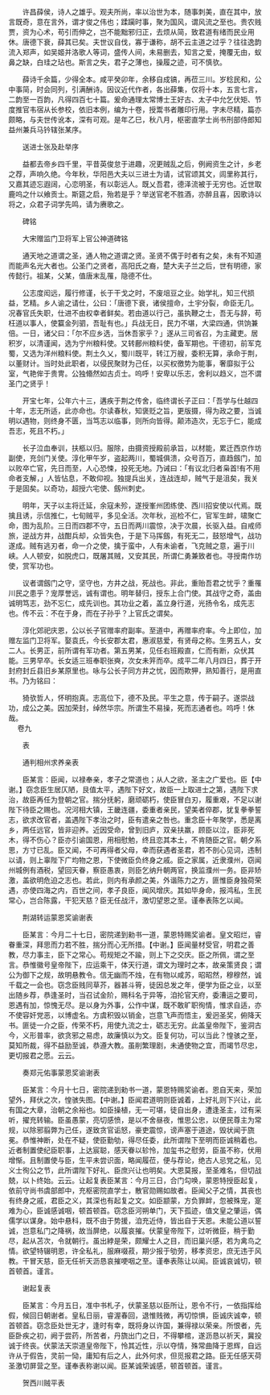 <!-- { "loadSidebar": true } -->
　　许昌薛侯，诗人之雄乎。观夫所尚，率以治世为本，随事刺美，直在其中，放言既奇，意在言外，谓才俊之伟也；蹂躏时事，聚为国风，谓风流之至也。贵农贱贾，资为心术，苟引而伸之，岂不能黜邪归正，去烦从简，致君道有绪而民业用休。唐德下衰，薛其已矣。夫世议自伐，寡于谦称，胡不云主道之过乎？往往逸韵流入郑声，如吴姬并洛歌人等词，盛传人间，未易删去，知言之爱，掩覆无由，蚁鼻之缺，白珪之玷也。斯言之失，君子之薄也，操履之迹，可不慎欤。

　　薛诗千余篇，少得全本。咸平癸卯年，余移自成镐，再莅三川。岁稔民和，公中事简，时会同列，引满酬诗。因议近代作者，各出薛集，仅将十本，五言七言，二韵至一百韵，凡得四百七十篇。爰命通理太常博士王好古、太子中允乞伏矩、节度推官韦宿从长参校，依旧本例，编为十卷，授鬻书者雕印行用。字未尽精，篇亦颇略，与夫世传讹本，深有可观。是年乙巳，秋八月，枢密直学士尚书刑部侍郎知益州兼兵马钤辖张某序。

　　送进士张及赴举序

　　益都去帝乡四千里，平昔英俊怠于进趣，况更贼乱之后，例阙资生之计，乡老之荐，声响久绝。今年秋，华阳邑大夫以三进士为请，试官颂其文，闾里称其行，又嘉其迹忘遐阔，心恋明圣，有以彰远人。既乂吾君，德泽流被于无穷也。近世取鹿呜之什以飨贡士。斯筵之启，殆若是乎？举送官老不胜酒，亦醉且喜，因歌诗以将之，众君子词学先鸣，请为赓歌之。

　　碑铭

　　大宋赠监门卫将军上官公神道碑铭

　　通天地之道谓之圣，通人物之道谓之贤。圣贤不偶于时者有之矣，未有不知道而能声名光大者也。公圣门之贤者，高阳氏之裔，楚大夫子兰之后，世有明德，家传懿行。祖某，父某，值唐末乱罹，隐德不仕。

　　公志度闳远，履行修谨，长于干戈之时，不废俎豆之业。始学礼，知三代损益，艺精。乡人谕之请仕，公曰：「唐德下衰，诸侯擅命，土宇分裂，命臣无几。况春官氏失职，仕进不由权幸者鲜矣。若由道以行己，虽执鞭之士，吾无与辞，苟枉道以事人，使籯金列驷，吾耻有也。」兵战无日，民力不堪，大梁四通，供饷兼倍。一日，诸父曰：「尔不应乡选，当休吾家乎？」遂从三司省召，为主藏吏。居积岁，以清谨闻，选为宁州粮料使。又转鄜州粮料使，备军期也。干德初，前军克蜀，又选为洋州粮料使。荆土久乂，蜀川既平，转江万艘，委积无算，承命于荆，以董财计。当时处此职者，以侵民聚财为己任，以买权徼势为能事，奢靡拟于公室，气艳侔于贵冑。公独翛然如古贞士。呜呼！安卑以乐志，舍利以趋义，岂不谓圣门之贤乎！

　　开宝七年，公年六十三，遘疾于荆之传舍，临终谓长子正曰：「吾学与仕越四十年，志无所适，此亦命也。尔读春秋，知褒贬之旨，更版摄，得为政之要，当诚明以遇物，则终身不匮，当笃志以临事，则所向皆得。颠沛造次，无忘于仁，能成吾志，死且不朽。」

　　长子泣血奉训，扶柩以归。服除，由摄资授殿前承旨，以材能，累迁西京作坊副使，充剑门关使。淳化甲午岁，盗起两川，蜀城俱溃，众号百万，直趋劔门，加以败卒亡官，先日而至，人心恐悚，投死无地。乃诫曰：「有议北归者枭首!有不用命者支解，」人皆怗息，不敢仰视。独提兵出关，连战连却，贼气于是沮矣，我关于是固矣。以奇功，超授六宅使、劔州刺史。

　　明年，天子以主将迁延，余寇未殄，遂授峯州团练使、西川招安使以代焉。既擒且诱，示信推仁，七旬贼平，多见全活。次年秋，巡检不仁，官军生衅，啸聚亡命，图为乱阶。三日而四郡不守，五日而两川震惊，决于次晨，长驱入益。自戒师旅，逆战方井，战酣兵却，众皆失色，于是下马挥劔，有死无二，鼓怒增气，战功遂成。贼有逃刃者，命一介之使，擒于蛮中，人有未谕者，飞克贼之意，遍于川峡。人人顿安，如脱虎口，既屠其贼，又安其民，所谓仁勇兼致者也。寻授南作坊使，赏军功也。

　　议者谓劔门之守，坚守也，方井之战，死战也。非此，重贻吾君之忧乎？重罹川民之患乎？宠厚誉远，诚有谓也。明年替归，授东上合门使。其战守之奇，盖由诚明笃志，劲不忘仁，成先训也。其功业之着，盖立身行道，光扬令名，成先志也。传不云：不在于身，而在子孙乎？上官氏之谓矣。

　　淳化郊祀庆恩，公以长子官赠率府副率。至道中，再赠率府率。今上即位，加赠左监门卫将军。娶袁氏，今长安郡太君，惠淑慈爱，有贤母之称。生男五人，女二人。长男正，前所谓有军功者。第五男某，见任右班殿直，仁而有断，众伏其能。三男早卒。长女适三班奉职张奭，次女未笄而卒。成平二年八月四日，葬于开封府封丘县旧乡某原里也。咏与公长子同方井之忧，因而欺狎，熟知善行，是用直书。乃为铭曰：

　　猗欤哲人，怀明抱真。志高位下，德不及民。平生之意，传于嗣子。遂崇战功，成公之美。因加荣封，绰然华宗。所谓生不易操，死而志通者也。呜呼！休哉。  
　 
卷九

　　表

　　通判相州求养亲表

　　臣某言：臣闻，以禄奉亲，孝子之常道也；从人之欲，圣主之广爱也。臣【中谢。】窃念臣生居仄陋，艮值太平，遇陛下好文，故臣一上取进士之第，遇陛下求治，故臣再任为登朝之官。揣分抚躬，磨顽砺朽，使臣冒白刃，履重艰，不足以谢陛下待臣之赐也。况河相大镇，王畿连疆，委重者亲民，望美者倅郡，犹复拳拳誓志，欲求改官者，盖遇陛下孝治之时，臣有遣亲之咎也。重念臣十年聚学，悉是离乡，两任远官，皆非迎养。近因受命，曾到旧庐，双亲扶羸，顾臣以泣，臣非死木，得不伤心？臣亦引谕国恩，用相慰勉，终且恋其本土，不肯随臣之官。朝夕系思，方寸已乱。臣又闻，不可再得者父母，幸而获遇者圣君，若不剖心见词，违制以请，则上辜陛下广均物之恩，下使微臣负终身之戚。臣之家属，近隶濮州，窃闻州城例有酒税，望回天眷，察臣愚衷，则臣乞纳升朝两官，换监濮州一务。臣非矫激，盖欲明危迫之志也。若此，则内有承颜之美，外谐陈力之方，匪惟臣身独荷荣遇，亦使四海之内，百世之间，孝子良臣，闻风增庆。其如毕身命，报鸿私，生民常心，岂合陈露，干犯天慈？臣无任战汗，激切望恩之至。谨奉表陈乞以闻。

　　荆湖转运蒙恩奖谕谢表

　　臣某言：今月二十七日，密院递到勑书一道，蒙恩特赐奖谕者。皇文昭烂，睿眷重深，拜思而力若不胜，揣分而心无所措。【中谢。】臣闻量材受官，明君之善教，尽力事主，臣下之常心。苟规矩之不踰，则上下之交庆。臣之所佩，谓之至言。恭惟徽号皇帝陛下，应运乘干，体天行道，谓文为理时之本，故亲策贤良；谓公为御下之规，故明悬教令。信无幽而不烛，在有物以咸苏，昭昭然，穆穆然，诚千载之一会也。窃念臣贱同草芥，器甚斗筲，徒因总发之年，便学为臣之业，以至出随乡荐，恭逢圣时，当召试金阶，赐科名于异等，洎抡官天府，委漕运之要司，恩遇有加，惊愧无尽。是以身为外事，公作中谋，既不敢旷职徇情，惟求自适，亦不使容奸党恶，以博虚名。方虞积毁以销金，岂意飞声而悟主，爰迥圣奖，俯降天书。匪徒一介之臣，传荣不朽，用使九流之士，砺志无穷。此盖皇帝陛下，鉴洞古今，义形普率，欲贪邪之易虑，故廉慎以为文。臣复何功，可以当此？惶骇之至，莫知所裁，得不益励至诚，恭遵大教。虽削繁理剧，未通使物之宜，而竭节尽忠，更切报君之愿。云云。

　　奏郑元佑事蒙恩奖谕谢表

　　臣某言：今月十七日，密院递到勑书一道，蒙恩特赐奖谕者。恩自天来，荣加望外，拜伏之次，惶骇失图。【中谢。】臣闻君道明则臣诚着，上好礼则下兴让，此有国之大章，治朝之余裕也。如臣操植，无一可堪，徒自出身，遭逢圣主，过有采听，擢充转输。臣虽愚蒙，亮切感愤，是以不舍昼夜，惟思公忠，以便民尊主为常规，以除邪翦弊为己任，遂致贪官诟怒，豪吏震惊，谤声塞于道途，毁状闻于旒冕。恭惟神断，处在不疑，使臣勤劬，得尽任委，此所谓陛下至明而臣诚稍着也。近者制置使纪臣职事，上达宸聪，感天眷以轸怜，加玺书之慰劳，臣虽不称，伏用增惭。且制置使与臣，生平未尝识面，略闻履莅，便与荐论，绝古人忌党之私，见义士徇公之节，此所谓陛下好礼、臣庶兴让也明矣。大恩莫报，至圣难名，但切战兢，以卜终始。云云。让起复表臣某言：今月三日，合门勾唤，蒙恩特授臣起复，依前守尚书虞部郎中，充枢密院直学士，散官勋赐如故者。臣闻父子之情，其丧也有终身之戚，君臣之义，其深也有起复之文。如臣颛蒙，方负罪衅，忽被殊宠，寔难为心，臣诚感诚咽，顿首顿首。窃念臣河朔单门，天下孤迹，值文皇之肇运，偶儒学以谋身。始中悬科，既不由于势援，洎充近侍，皆出自于天恩。未能公道以誓诚，岂意私门之降祸，故当屏绝，以履哀摧。伏蒙皇帝陛下，过听微臣，稍于勤尽，起从苫次，令就朝行。虽出綍是荣，颇耀士人之目，而旧巢兴感，若为禽鸟之情。欲望特辍明恩，许全私礼，服麻啜菽，期少报于劬劳，移孝资忠，庶无违于风教。干冒天慈，臣无任祈天沥恳哀摧哽咽之至。谨奉表陈让以闻。臣诚哀诚切，顿首顿首。谨言。

　　谢起复表

　　臣某言：今月五日，准中书札子，伏蒙圣慈以臣所让，恩令不行，一依指挥给假，候回日朝谢者。皇私日丽，睿渥春回，退惟贱微，再切惊惧，臣诚庆诚幸，顿首顿首。窃念臣处世无才，逢时有幸，既将身以许国，兼得禄以荣亲。所恨者，先臣卧疾之初，阙于尝药，所苦者，丹旒出门之日，不得攀棺，遂沥恳以祈天，冀投诚于终丧。伏蒙法天崇道皇帝陛下，怜其近性，示以夺情，殊常曲降于恩辉，自远许从于假告，灵前一恸，庸知有后之人，此外何求，但觅报君之路。臣无任感天荷圣激切屏营之至。谨奉表称谢以闻。臣某诚荣诚感，顿首顿首。谨言。

　　贺西川贼平表

